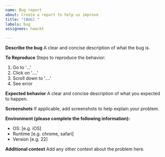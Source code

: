 ```yaml
---
name: Bug report
about: Create a report to help us improve
title: "[BUG] "
labels: bug
assignees: haackt

---
```


**Describe the bug**
A clear and concise description of what the bug is.

**To Reproduce**
Steps to reproduce the behavior:
1. Go to '...'
2. Click on '....'
3. Scroll down to '....'
4. See error

**Expected behavior**
A clear and concise description of what you expected to happen.

**Screenshots**
If applicable, add screenshots to help explain your problem.

**Environment (please complete the following information):**
 - OS: [e.g. iOS]
 - Runtime [e.g. chrome, safari]
 - Version [e.g. 22]

**Additional context**
Add any other context about the problem here.

